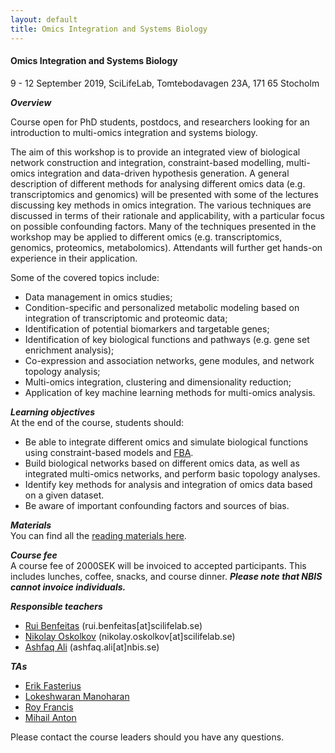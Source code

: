 ```yaml
---
layout: default
title: Omics Integration and Systems Biology
---
```


#### Omics Integration and Systems Biology
9 - 12 September 2019, SciLifeLab, Tomtebodavagen 23A, 171 65 Stocholm

***Overview***

Course open for PhD students, postdocs, and researchers looking for an introduction to multi-omics integration and systems biology.

The aim of this workshop is to provide an integrated view of biological network construction and integration, constraint-based modelling, multi-omics integration and data-driven hypothesis generation.  A general description of different methods for analysing different omics data (e.g. transcriptomics and genomics) will be presented with some of the lectures discussing key methods in omics integration. The various techniques are discussed in terms of their rationale and applicability, with a particular focus on possible confounding factors. Many of the techniques presented in the workshop may be applied to different omics (e.g. transcriptomics, genomics, proteomics, metabolomics). Attendants will further get hands-on experience in their application. 

Some of the covered topics include:  

- Data management in omics studies;
- Condition-specific and personalized metabolic modeling based on integration of transcriptomic and proteomic data;  
- Identification of potential biomarkers and targetable genes;  
- Identification of key biological functions and pathways (e.g. gene set enrichment analysis);  
- Co-expression and association networks, gene modules, and network topology analysis;  
- Multi-omics integration, clustering and dimensionality reduction;  
- Application of key machine learning methods for multi-omics analysis. 

***Learning objectives***  
At the end of the course, students should:  
- Be able to integrate different omics and simulate biological functions using constraint-based models and [FBA](https://en.wikipedia.org/wiki/Flux_balance_analysis).
- Build biological networks based on different omics data, as well as integrated multi-omics networks, and perform basic topology analyses.
- Identify key methods for analysis and integration of omics data based on a given dataset.
- Be aware of important confounding factors and sources of bias.

***Materials***  
You can find all the [reading materials here][1].

***Course fee***  
A course fee of 2000SEK will be invoiced to accepted participants. This includes lunches, coffee, snacks, and course dinner. ***Please note that NBIS cannot invoice individuals.***

***Responsible teachers***  
- [Rui Benfeitas](https://nbis.se/about/staff/rui-benfeitas) (rui.benfeitas[at]scilifelab.se)
- [Nikolay Oskolkov](https://nbis.se/about/staff/nikolay-oskolkov) (nikolay.oskolkov[at]scilifelab.se)
- [Ashfaq Ali](https://nbis.se/about/staff/ashfaq-ali/) (ashfaq.ali[at]nbis.se)

***TAs***
- [Erik Fasterius][3]
- [Lokeshwaran Manoharan][4]
- [Roy Francis][5]
- [Mihail Anton][2]

Please contact the course leaders should you have any questions.

[1]: reading_materials.md
[2]: https://www.chalmers.se/en/staff/Pages/mihail-anton.aspx
[3]: https://nbis.se/about/staff/erik-fasterius/
[4]: https://nbis.se/about/staff/lokeshwaran-manoharan/
[5]: https://nbis.se/about/staff/roy-francis/